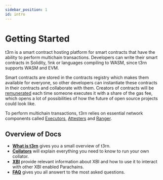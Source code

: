 ```yaml
---
sidebar_position: 1
id: intro
---
```


# Getting Started

t3rn is a smart contract hosting platform for smart contracts that have the ability to perform multichain transactions.
Developers can write their smart contracts in Solidity, !ink or languages compiling to WASM, since t3rn supports WASM and EVM.

Smart contracts are stored in the contracts registry which makes them available for everyone, so other developers can instantiate these contracts in their contracts and collaborate with them.
Creators of contracts will be [remunerated](about_t3rn/token-economics/tokenomics-inflation#gas-fees) each time someone executes it with a share of the gas fee, which opens a lot of possibilities of how the future of open source projects could look like.

To perform multichain transactions, t3rn relies on essential network components called [Executors](components/executor/executor-overview), [Attesters](components/attester) and [Ranger](components/ranger).


## Overview of Docs

- [**What is t3rn**](about_t3rn/what-is-t3rn) gives you a small overview of t3rn.
- [**Collators**](collator/intro-collator) will explain everything you need to know to run your own collator.
- [**XBI**](integrations) provide relevant information about XBI and how to use it to interact with other XBI enabled Parachains.
- [**FAQ**](faq) gives you all answert to the most asked questions.







